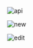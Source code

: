 ![api](https://github.com/user-attachments/assets/faa0e32e-09b1-4307-b009-9f63df9ae287)

![new](https://github.com/user-attachments/assets/444ee11f-f880-4be9-bd84-a23c05b7d8d2)

![edit](https://github.com/user-attachments/assets/f57b0a80-eaa3-43da-a9b7-619671cbb751)
